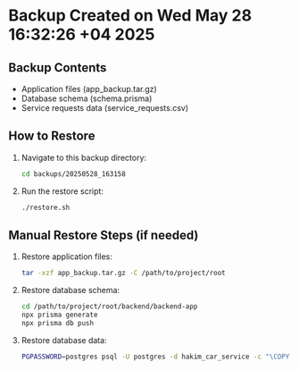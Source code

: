# Backup Created on Wed May 28 16:32:26 +04 2025

## Backup Contents
- Application files (app_backup.tar.gz)
- Database schema (schema.prisma)
- Service requests data (service_requests.csv)

## How to Restore

1. Navigate to this backup directory:
   ```bash
   cd backups/20250528_163158
   ```

2. Run the restore script:
   ```bash
   ./restore.sh
   ```

## Manual Restore Steps (if needed)

1. Restore application files:
   ```bash
   tar -xzf app_backup.tar.gz -C /path/to/project/root
   ```

2. Restore database schema:
   ```bash
   cd /path/to/project/root/backend/backend-app
   npx prisma generate
   npx prisma db push
   ```

3. Restore database data:
   ```bash
   PGPASSWORD=postgres psql -U postgres -d hakim_car_service -c "\COPY service_requests FROM 'backups/20250528_163158/service_requests.csv' WITH CSV HEADER"
   ```
